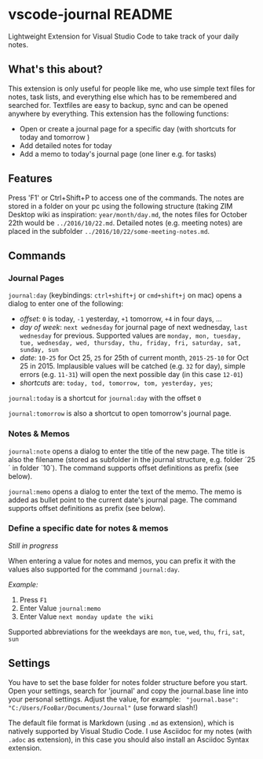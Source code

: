 # vscode-journal README

Lightweight Extension for Visual Studio Code to take track of your daily notes.  

## What's this about?
This extension is only useful for people like me, who use simple text files for notes, task lists, and everything else which has to be remembered and searched for. Textfiles are easy to backup, sync and can be opened anywhere by everything. This extension has the following functions: 

* Open or create a journal page for a specific day (with shortcuts for today and tomorrow )
* Add detailed notes for today 
* Add a memo to today's journal page (one liner e.g. for tasks)


## Features
Press 'F1' or Ctrl+Shift+P to access one of the  commands. 
The notes are stored in a folder on your pc using the following structure (taking ZIM Desktop wiki as inspiration: `year/month/day.md`, the notes files for October 22th would be `../2016/10/22.md`. Detailed notes (e.g. meeting notes) are placed in the subfolder `../2016/10/22/some-meeting-notes.md`.

## Commands 

### Journal Pages
`journal:day` (keybindings: `ctrl+shift+j` or `cmd+shift+j` on mac) opens a dialog to enter one of the following: 
* _offset:_ `0` is today, `-1` yesterday, `+1` tomorrow, `+4` in four days, ...
* _day of week_:  `next wednesday` for journal page of next wednesday, `last wednesday` for previous. Supported values are `monday, mon, tuesday, tue, wednesday, wed, thursday, thu, friday, fri, saturday, sat, sunday, sun` 
* _date_: `10-25` for Oct 25, `25` for 25th of current month, `2015-25-10` for Oct 25 in 2015. Implausible values will be catched (e.g. `32` for day), simple errors (e.g. `11-31`) will open the next possible day (in this case `12-01`)
* _shortcuts_ are: `today, tod, tomorrow, tom, yesterday, yes`;


`journal:today` is a shortcut for `journal:day` with the offset `0`

`journal:tomorrow` is also a shortcut to open tomorrow's journal page. 

### Notes & Memos
`journal:note` opens a dialog to enter the title of the new page. The title is also the filename (stored as subfolder in the journal structure, e.g. folder ´25´ in folder ´10´). The command supports offset definitions as prefix (see below). 

`journal:memo` 
opens a dialog to enter the text of the memo. The memo is added as bullet point to the current date's journal page. The command supports offset definitions as prefix (see below).

### Define a specific date for notes & memos
_Still in progress_

When entering a value for notes and memos, you can prefix it with the values also supported for the command `journal:day`. 

_Example:_ 
1.  Press `F1` 
2.  Enter Value `journal:memo` 
3.  Enter Value `next monday update the wiki`

Supported abbreviations for the weekdays are `mon`, `tue`, `wed`, `thu`, `fri`, `sat`, `sun`

   

## Settings
You have to set the base folder for notes folder structure before you start. Open your settings, search for 'journal' and copy the journal.base line into your personal settings. Adjust the value, for example: ` "journal.base": "C:/Users/FooBar/Documents/Journal"` (use forward slash!)

The default file format is Markdown (using `.md` as extension), which is natively supported by Visual Studio Code. I use Asciidoc for my notes (with `.adoc` as extension), in this case you should also install an Asciidoc Syntax extension. 

